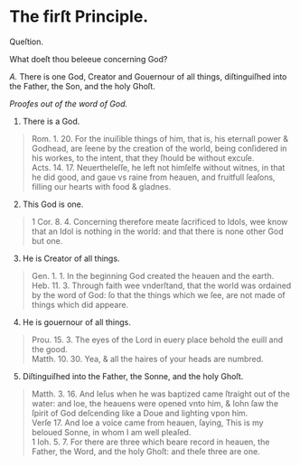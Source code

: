 # The firſt Principle.

Queſtion.

What doeſt thou beleeue concerning God?

*A.* There is one God, Creator and Gouernour of all things, diſtinguiſhed into the Father, the Son, and the holy Ghoſt.

*Proofes out of the word of God.*

1. There is a God.
  > Rom. 1. 20. For the inuiſible things of him, that is, his eternall power & Godhead, are ſeene by the creation of the world, being conſidered in his workes, to the intent, that they ſhould be without excuſe.  
  > Acts. 14. 17. Neuertheleſſe, he left not himſelfe without witnes, in that he did good, and gaue vs raine from heauen, and fruitfull ſeaſons, filling our hearts with food & gladnes.
2. This God is one.
  > 1 Cor. 8. 4. Concerning therefore meate ſacrificed to Idols, wee know that an Idol is nothing in the world: and that there is none other God but one.
3. He is Creator of all things.
  > Gen. 1. 1. In the beginning God created the heauen and the earth.  
  > Heb. 11. 3. Through faith wee vnderſtand, that the world was ordained by the word of God: ſo that the things which we ſee, are not made of things which did appeare.
4. He is gouernour of all things.
  > Prou. 15. 3. The eyes of the Lord in euery place behold the euill and the good.  
  > Matth. 10. 30. Yea, & all the haires of your heads are numbred.
5. Diſtinguiſhed into the Father, the Sonne, and the holy Ghoſt.
  > Matth. 3. 16. And Ieſus when he was baptized came ſtraight out of the water: and loe, the heauens were opened vnto him, & Iohn ſaw the ſpirit of God deſcending like a Doue and lighting vpon him.  
  > Verſe 17. And loe a voice came from heauen, ſaying, This is my beloued Sonne, in whom I am well pleaſed.  
  > 1 Ioh. 5. 7. For there are three which beare record in heauen, the Father, the Word, and the holy Ghoſt: and theſe three are one.